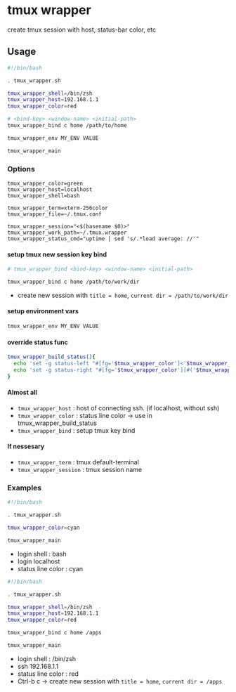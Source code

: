 # tmux wrapper

create tmux session with host, status-bar color, etc


## Usage

```bash
#!/bin/bash

. tmux_wrapper.sh

tmux_wrapper_shell=/bin/zsh
tmux_wrapper_host=192.168.1.1
tmux_wrapper_color=red

# <bind-key> <window-name> <initial-path>
tmux_wrapper_bind c home /path/to/home

tmux_wrapper_env MY_ENV VALUE

tmux_wrapper_main
```

### Options

```
tmux_wrapper_color=green
tmux_wrapper_host=localhost
tmux_wrapper_shell=bash

tmux_wrapper_term=xterm-256color
tmux_wrapper_file=~/.tmux.conf

tmux_wrapper_session="<$(basename $0)>"
tmux_wrapper_work_path=~/.tmux.wrapper
tmux_wrapper_status_cmd="uptime | sed 's/.*load average: //'"
```

#### setup tmux new session key bind

```bash
# tmux_wrapper_bind <bind-key> <window-name> <initial-path>

tmux_wrapper_bind c home /path/to/work/dir
```

- create new session with `title = home`, `current dir = /path/to/work/dir`

#### setup environment vars

```bash
tmux_wrapper_env MY_ENV VALUE
```

#### override status func

```bash
tmux_wrapper_build_status(){
  echo 'set -g status-left "#[fg='$tmux_wrapper_color']<'$tmux_wrapper_session'>"' >> "$conf"
  echo 'set -g status-right "#[fg='$tmux_wrapper_color'][#('$tmux_wrapper_status_cmd')]"' >> "$conf"
}
```

#### Almost all

* `tmux_wrapper_host`  : host of connecting ssh. (if localhost, without ssh)
* `tmux_wrapper_color` : status line color -> use in tmux_wrapper_build_status
* `tmux_wrapper_bind`  : setup tmux key bind

#### If nessesary

* `tmux_wrapper_term` : tmux default-terminal
* `tmux_wrapper_session`   : tmux session name

### Examples

```bash
#!/bin/bash

. tmux_wrapper.sh

tmux_wrapper_color=cyan

tmux_wrapper_main
```

- login shell : bash
- login localhost
- status line color : cyan

```bash
#!/bin/bash

. tmux_wrapper.sh

tmux_wrapper_shell=/bin/zsh
tmux_wrapper_host=192.168.1.1
tmux_wrapper_color=red

tmux_wrapper_bind c home /apps

tmux_wrapper_main
```

- login shell : /bin/zsh
- ssh 192.168.1.1
- status line color : red
- Ctrl-b c -> create new session with `title = home`, `current dir = /apps`
